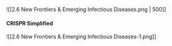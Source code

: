 
![[2.6 New Frontiers & Emerging Infectious Diseases.png | 500]]
#### CRISPR Simplified
![[2.6 New Frontiers & Emerging Infectious Diseases-1.png]]